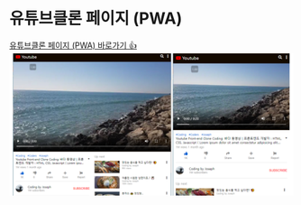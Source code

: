 # 유튜브클론 페이지 (PWA)

<a href="https://jxlove2020.github.io/pwa_youtubeClone/" target="_blank">유튜브클론 페이지 (PWA) 바로가기 👍</a>
<img src="./images/screenshot.png" alt="스크린샷">
